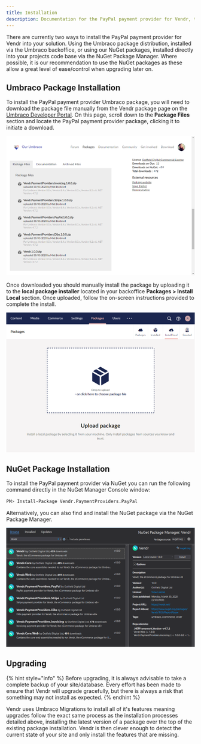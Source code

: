 ```yaml
---
title: Installation
description: Documentation for the PayPal payment provider for Vendr, the eCommerce solution for Umbraco v8+
---
```


There are currently two ways to install the PayPal payment provider for Vendr into your solution. Using the Umbraco package distribution, installed via the Umbraco backoffice, or using our NuGet packages, installed directly into your projects code base via the NuGet Package Manager. Where possible, it is our recommendation to use the NuGet packages as these allow a great level of ease/control when upgrading later on.

## Umbraco Package Installation

To install the PayPal payment provider Umbraco package, you will need to download the package file manually from the Vendr package page on the [Umbraco Developer Portal](https://our.umbraco.com/packages/website-utilities/vendr/). On this page, scroll down to the **Package Files** section and locate the PayPal payment provider package, clicking it to initiate a download.

![Umbraco package files list](../media/package-files-list.png)

Once downloaded you should manually install the package by uploading it to the **local package installer** located in your backoffice **Packages > Install Local** section. Once uploaded, follow the on-screen instructions provided to complete the install.

![Installing an Umbraco Package via Local Umbraco Package](../media/umbraco_local_package_install.png)

## NuGet Package Installation

To install the PayPal payment provider via NuGet you can run the following command directly in the NuGet Manager Console window:

```bash
PM> Install-Package Vendr.PaymentProviders.PayPal
```

Alternatively, you can also find and install the NuGet package via the NuGet Package Manager.

![Installing Vendr via the NuGet Package Manager](../media/nuget_package_manager_gui.png)

## Upgrading

{% hint style="info" %}
Before upgrading, it is always advisable to take a complete backup of your site/database. Every effort has been made to ensure that Vendr will upgrade gracefully, but there is always a risk that something may not install as expected.
{% endhint %}

Vendr uses Umbraco Migrations to install all of it's features meaning upgrades follow the exact same process as the installation processes detailed above, installing the latest version of a package over the top of the existing package installation. Vendr is then clever enough to detect the current state of your site and only install the features that are missing.